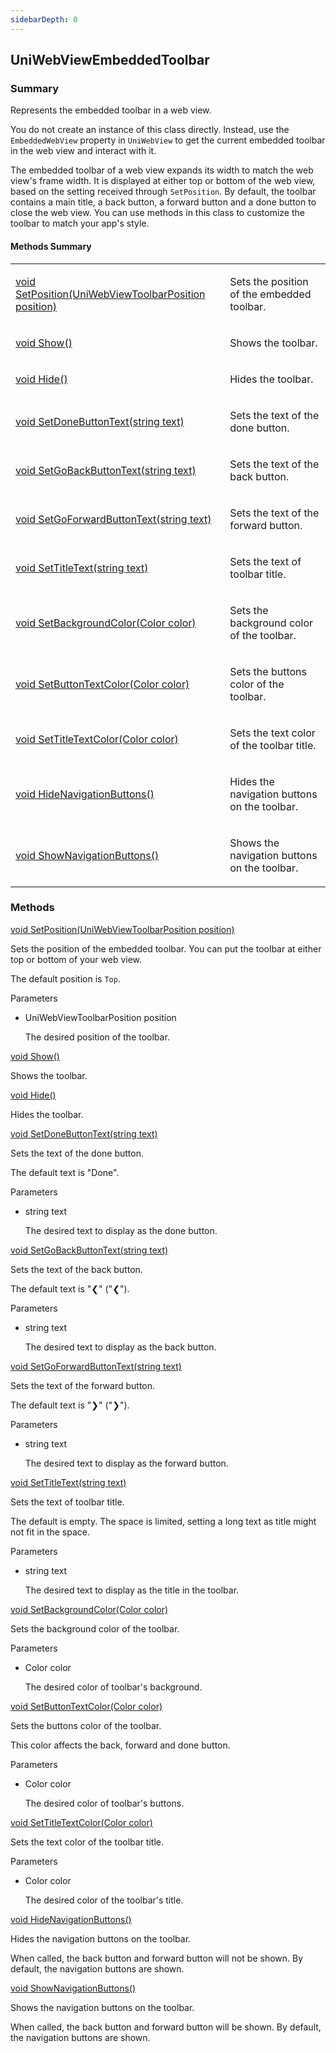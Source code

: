```yaml
---
sidebarDepth: 0
---
```


## UniWebViewEmbeddedToolbar

### Summary

Represents the embedded toolbar in a web view.

You do not create an instance of this class directly. Instead, use the `EmbeddedWebView` property in `UniWebView` to
get the current embedded toolbar in the web view and interact with it.

The embedded toolbar of a web view expands its width to match the web view's frame width. It is displayed at either
top or bottom of the web view, based on the setting received through `SetPosition`. By default, the toolbar contains
a main title, a back button, a forward button and a done button to close the web view. You can use methods in this
class to customize the toolbar to match your app's style. 

#### Methods Summary

<table>
<tr><td><div class='api-summary-heading'><a href='#setposition'><span class='return-type'>void</span> SetPosition(UniWebViewToolbarPosition position)</a></div></td><td><div class='simple-summary'>
<p>Sets the position of the embedded toolbar.</p>
</div>
</td></tr><tr><td><div class='api-summary-heading'><a href='#show'><span class='return-type'>void</span> Show()</a></div></td><td><div class='simple-summary'>
<p>Shows the toolbar.</p>
</div>
</td></tr><tr><td><div class='api-summary-heading'><a href='#hide'><span class='return-type'>void</span> Hide()</a></div></td><td><div class='simple-summary'>
<p>Hides the toolbar.</p>
</div>
</td></tr><tr><td><div class='api-summary-heading'><a href='#setdonebuttontext'><span class='return-type'>void</span> SetDoneButtonText(string text)</a></div></td><td><div class='simple-summary'>
<p>Sets the text of the done button.</p>
</div>
</td></tr><tr><td><div class='api-summary-heading'><a href='#setgobackbuttontext'><span class='return-type'>void</span> SetGoBackButtonText(string text)</a></div></td><td><div class='simple-summary'>
<p>Sets the text of the back button.</p>
</div>
</td></tr><tr><td><div class='api-summary-heading'><a href='#setgoforwardbuttontext'><span class='return-type'>void</span> SetGoForwardButtonText(string text)</a></div></td><td><div class='simple-summary'>
<p>Sets the text of the forward button.</p>
</div>
</td></tr><tr><td><div class='api-summary-heading'><a href='#settitletext'><span class='return-type'>void</span> SetTitleText(string text)</a></div></td><td><div class='simple-summary'>
<p>Sets the text of toolbar title.</p>
</div>
</td></tr><tr><td><div class='api-summary-heading'><a href='#setbackgroundcolor'><span class='return-type'>void</span> SetBackgroundColor(Color color)</a></div></td><td><div class='simple-summary'>
<p>Sets the background color of the toolbar.</p>
</div>
</td></tr><tr><td><div class='api-summary-heading'><a href='#setbuttontextcolor'><span class='return-type'>void</span> SetButtonTextColor(Color color)</a></div></td><td><div class='simple-summary'>
<p>Sets the buttons color of the toolbar.</p>
</div>
</td></tr><tr><td><div class='api-summary-heading'><a href='#settitletextcolor'><span class='return-type'>void</span> SetTitleTextColor(Color color)</a></div></td><td><div class='simple-summary'>
<p>Sets the text color of the toolbar title.</p>
</div>
</td></tr><tr><td><div class='api-summary-heading'><a href='#hidenavigationbuttons'><span class='return-type'>void</span> HideNavigationButtons()</a></div></td><td><div class='simple-summary'>
<p>Hides the navigation buttons on the toolbar.</p>
</div>
</td></tr><tr><td><div class='api-summary-heading'><a href='#shownavigationbuttons'><span class='return-type'>void</span> ShowNavigationButtons()</a></div></td><td><div class='simple-summary'>
<p>Shows the navigation buttons on the toolbar.</p>
</div>
</td></tr></table>

### Methods

<div class='api-box method'>
  <div class="api-anchor" id='setposition'></div><div class='api-heading' data-id='setposition'><a href='#setposition'><span class='return-type'>void</span> SetPosition(UniWebViewToolbarPosition position)</a></div>
  <div class='api-body'>
    <div class='desc'>
      <div class='summary'>
<p>Sets the position of the embedded toolbar. You can put the toolbar at either top or bottom of your web view.</p>
<p>The default position is <code>Top</code>.</p>
</div>
            <div class='parameters'>
<div class='section-title'>Parameters</div>
<div class='parameter-item-list'><ul>
  <li>
    <div class='parameter-item'><span class='parameter-item-type'>UniWebViewToolbarPosition</span> <span class='parameter-item-name'>position</span></div>
    <div class='parameter-item-desc'><p>The desired position of the toolbar.</p>
</div>
  </li>
</ul></div>
</div>
                </div>
  </div>
</div>
<div class='api-box method'>
  <div class="api-anchor" id='show'></div><div class='api-heading' data-id='show'><a href='#show'><span class='return-type'>void</span> Show()</a></div>
  <div class='api-body'>
    <div class='desc'>
      <div class='summary'>
<p>Shows the toolbar.</p>
</div>
                            </div>
  </div>
</div>
<div class='api-box method'>
  <div class="api-anchor" id='hide'></div><div class='api-heading' data-id='hide'><a href='#hide'><span class='return-type'>void</span> Hide()</a></div>
  <div class='api-body'>
    <div class='desc'>
      <div class='summary'>
<p>Hides the toolbar.</p>
</div>
                            </div>
  </div>
</div>
<div class='api-box method'>
  <div class="api-anchor" id='setdonebuttontext'></div><div class='api-heading' data-id='setdonebuttontext'><a href='#setdonebuttontext'><span class='return-type'>void</span> SetDoneButtonText(string text)</a></div>
  <div class='api-body'>
    <div class='desc'>
      <div class='summary'>
<p>Sets the text of the done button. </p>
<p>The default text is &quot;Done&quot;.</p>
</div>
            <div class='parameters'>
<div class='section-title'>Parameters</div>
<div class='parameter-item-list'><ul>
  <li>
    <div class='parameter-item'><span class='parameter-item-type'>string</span> <span class='parameter-item-name'>text</span></div>
    <div class='parameter-item-desc'><p>The desired text to display as the done button.</p>
</div>
  </li>
</ul></div>
</div>
                </div>
  </div>
</div>
<div class='api-box method'>
  <div class="api-anchor" id='setgobackbuttontext'></div><div class='api-heading' data-id='setgobackbuttontext'><a href='#setgobackbuttontext'><span class='return-type'>void</span> SetGoBackButtonText(string text)</a></div>
  <div class='api-body'>
    <div class='desc'>
      <div class='summary'>
<p>Sets the text of the back button. </p>
<p>The default text is &quot;❮&quot; (&quot;❮&quot;).</p>
</div>
            <div class='parameters'>
<div class='section-title'>Parameters</div>
<div class='parameter-item-list'><ul>
  <li>
    <div class='parameter-item'><span class='parameter-item-type'>string</span> <span class='parameter-item-name'>text</span></div>
    <div class='parameter-item-desc'><p>The desired text to display as the back button.</p>
</div>
  </li>
</ul></div>
</div>
                </div>
  </div>
</div>
<div class='api-box method'>
  <div class="api-anchor" id='setgoforwardbuttontext'></div><div class='api-heading' data-id='setgoforwardbuttontext'><a href='#setgoforwardbuttontext'><span class='return-type'>void</span> SetGoForwardButtonText(string text)</a></div>
  <div class='api-body'>
    <div class='desc'>
      <div class='summary'>
<p>Sets the text of the forward button.</p>
<p>The default text is &quot;❯&quot; (&quot;❯&quot;).</p>
</div>
            <div class='parameters'>
<div class='section-title'>Parameters</div>
<div class='parameter-item-list'><ul>
  <li>
    <div class='parameter-item'><span class='parameter-item-type'>string</span> <span class='parameter-item-name'>text</span></div>
    <div class='parameter-item-desc'><p>The desired text to display as the forward button.</p>
</div>
  </li>
</ul></div>
</div>
                </div>
  </div>
</div>
<div class='api-box method'>
  <div class="api-anchor" id='settitletext'></div><div class='api-heading' data-id='settitletext'><a href='#settitletext'><span class='return-type'>void</span> SetTitleText(string text)</a></div>
  <div class='api-body'>
    <div class='desc'>
      <div class='summary'>
<p>Sets the text of toolbar title. </p>
<p>The default is empty. The space is limited, setting a long text as title might
not fit in the space.</p>
</div>
            <div class='parameters'>
<div class='section-title'>Parameters</div>
<div class='parameter-item-list'><ul>
  <li>
    <div class='parameter-item'><span class='parameter-item-type'>string</span> <span class='parameter-item-name'>text</span></div>
    <div class='parameter-item-desc'><p>The desired text to display as the title in the toolbar.</p>
</div>
  </li>
</ul></div>
</div>
                </div>
  </div>
</div>
<div class='api-box method'>
  <div class="api-anchor" id='setbackgroundcolor'></div><div class='api-heading' data-id='setbackgroundcolor'><a href='#setbackgroundcolor'><span class='return-type'>void</span> SetBackgroundColor(Color color)</a></div>
  <div class='api-body'>
    <div class='desc'>
      <div class='summary'>
<p>Sets the background color of the toolbar.</p>
</div>
            <div class='parameters'>
<div class='section-title'>Parameters</div>
<div class='parameter-item-list'><ul>
  <li>
    <div class='parameter-item'><span class='parameter-item-type'>Color</span> <span class='parameter-item-name'>color</span></div>
    <div class='parameter-item-desc'><p>The desired color of toolbar&#39;s background.</p>
</div>
  </li>
</ul></div>
</div>
                </div>
  </div>
</div>
<div class='api-box method'>
  <div class="api-anchor" id='setbuttontextcolor'></div><div class='api-heading' data-id='setbuttontextcolor'><a href='#setbuttontextcolor'><span class='return-type'>void</span> SetButtonTextColor(Color color)</a></div>
  <div class='api-body'>
    <div class='desc'>
      <div class='summary'>
<p>Sets the buttons color of the toolbar. </p>
<p>This color affects the back, forward and done button.</p>
</div>
            <div class='parameters'>
<div class='section-title'>Parameters</div>
<div class='parameter-item-list'><ul>
  <li>
    <div class='parameter-item'><span class='parameter-item-type'>Color</span> <span class='parameter-item-name'>color</span></div>
    <div class='parameter-item-desc'><p>The desired color of toolbar&#39;s buttons.</p>
</div>
  </li>
</ul></div>
</div>
                </div>
  </div>
</div>
<div class='api-box method'>
  <div class="api-anchor" id='settitletextcolor'></div><div class='api-heading' data-id='settitletextcolor'><a href='#settitletextcolor'><span class='return-type'>void</span> SetTitleTextColor(Color color)</a></div>
  <div class='api-body'>
    <div class='desc'>
      <div class='summary'>
<p>Sets the text color of the toolbar title. </p>
</div>
            <div class='parameters'>
<div class='section-title'>Parameters</div>
<div class='parameter-item-list'><ul>
  <li>
    <div class='parameter-item'><span class='parameter-item-type'>Color</span> <span class='parameter-item-name'>color</span></div>
    <div class='parameter-item-desc'><p>The desired color of the toolbar&#39;s title.</p>
</div>
  </li>
</ul></div>
</div>
                </div>
  </div>
</div>
<div class='api-box method'>
  <div class="api-anchor" id='hidenavigationbuttons'></div><div class='api-heading' data-id='hidenavigationbuttons'><a href='#hidenavigationbuttons'><span class='return-type'>void</span> HideNavigationButtons()</a></div>
  <div class='api-body'>
    <div class='desc'>
      <div class='summary'>
<p>Hides the navigation buttons on the toolbar. </p>
<p>When called, the back button and forward button will not be shown. 
By default, the navigation buttons are shown.</p>
</div>
                            </div>
  </div>
</div>
<div class='api-box method'>
  <div class="api-anchor" id='shownavigationbuttons'></div><div class='api-heading' data-id='shownavigationbuttons'><a href='#shownavigationbuttons'><span class='return-type'>void</span> ShowNavigationButtons()</a></div>
  <div class='api-body'>
    <div class='desc'>
      <div class='summary'>
<p>Shows the navigation buttons on the toolbar. </p>
<p>When called, the back button and forward button will be shown.
By default, the navigation buttons are shown.</p>
</div>
                            </div>
  </div>
</div>

